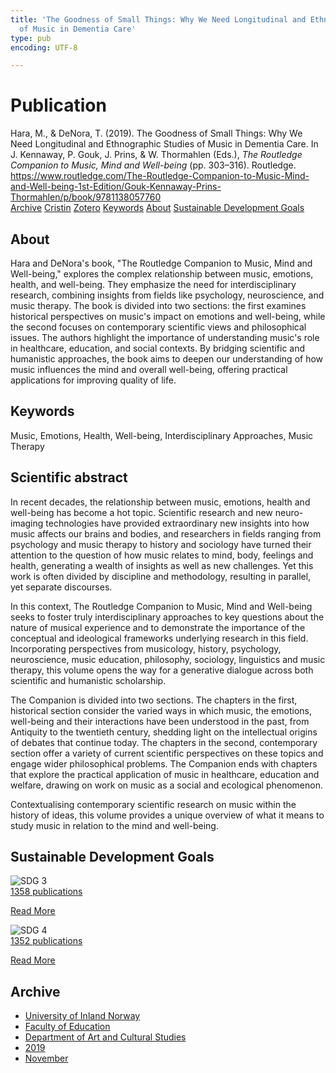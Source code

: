 ```yaml
---
title: 'The Goodness of Small Things: Why We Need Longitudinal and Ethnographic Studies
  of Music in Dementia Care'
type: pub
encoding: UTF-8

---
```

<h1>Publication</h1>
<article id="csl-bib-container-MNGMYVV3" class="csl-bib-container">
  <div class="csl-bib-body"> <div class="csl-entry">Hara, M., &#38; DeNora, T. (2019). The Goodness of Small Things: Why We Need Longitudinal and Ethnographic Studies of Music in Dementia Care. In J. Kennaway, P. Gouk, J. Prins, &#38; W. Thormahlen (Eds.), <i>The Routledge Companion to Music, Mind and Well-being</i> (pp. 303–316). Routledge. <a href="https://www.routledge.com/The-Routledge-Companion-to-Music-Mind-and-Well-being-1st-Edition/Gouk-Kennaway-Prins-Thormahlen/p/book/9781138057760">https://www.routledge.com/The-Routledge-Companion-to-Music-Mind-and-Well-being-1st-Edition/Gouk-Kennaway-Prins-Thormahlen/p/book/9781138057760</a></div> </div>
  <div class="csl-bib-buttons">
    <a href="#taxonomy-article-MNGMYVV3" alt="archive" class="csl-bib-button">Archive</a>
    <a href="https://app.cristin.no/results/show.jsf?id=1748207" alt="Cristin" class="csl-bib-button">Cristin</a>
    <a href="http://zotero.org/groups/5881554/items/MNGMYVV3" alt="Zotero" class="csl-bib-button">Zotero</a>
    <a href="#keywords-article-MNGMYVV3" alt="keywords" class="csl-bib-button">Keywords</a>
    <a href="#about-article-MNGMYVV3" alt="about_pub" class="csl-bib-button">About</a>
    <a href="#sdg-article-MNGMYVV3" alt="sdg" class="csl-bib-button">Sustainable Development Goals</a>
  </div>
  <div id="csl-bib-meta-container-MNGMYVV3"></div>
</article>
<div id="csl-bib-meta-MNGMYVV3" class="csl-bib-meta">
  <article id="about-article-MNGMYVV3" class="about_pub-article">
    <h1>About</h1>
    Hara and DeNora's book, "The Routledge Companion to Music, Mind and Well-being," explores the complex relationship between music, emotions, health, and well-being. They emphasize the need for interdisciplinary research, combining insights from fields like psychology, neuroscience, and music therapy. The book is divided into two sections: the first examines historical perspectives on music's impact on emotions and well-being, while the second focuses on contemporary scientific views and philosophical issues. The authors highlight the importance of understanding music's role in healthcare, education, and social contexts. By bridging scientific and humanistic approaches, the book aims to deepen our understanding of how music influences the mind and overall well-being, offering practical applications for improving quality of life.
  </article>
  <article id="keywords-article-MNGMYVV3" class="keywords-article">
    <h1>Keywords</h1>
    Music, Emotions, Health, Well-being, Interdisciplinary Approaches, Music Therapy
  </article>
  <article id="abstract-article-MNGMYVV3" class="abstract-article">
    <h1>Scientific abstract</h1>
    In recent decades, the relationship between music, emotions, health and well-being has become a hot topic. Scientific research and new neuro-imaging technologies have provided extraordinary new insights into how music affects our brains and bodies, and researchers in fields ranging from psychology and music therapy to history and sociology have turned their attention to the question of how music relates to mind, body, feelings and health, generating a wealth of insights as well as new challenges. Yet this work is often divided by discipline and methodology, resulting in parallel, yet separate discourses.  
 
In this context, The Routledge Companion to Music, Mind and Well-being seeks to foster truly interdisciplinary approaches to key questions about the nature of musical experience and to demonstrate the importance of the conceptual and ideological frameworks underlying research in this field. Incorporating perspectives from musicology, history, psychology, neuroscience, music education, philosophy, sociology, linguistics and music therapy, this volume opens the way for a generative dialogue across both scientific and humanistic scholarship. 
 
The Companion is divided into two sections. The chapters in the first, historical section consider the varied ways in which music, the emotions, well-being and their interactions have been understood in the past, from Antiquity to the twentieth century, shedding light on the intellectual origins of debates that continue today. The chapters in the second, contemporary section offer a variety of current scientific perspectives on these topics and engage wider philosophical problems. The Companion ends with chapters that explore the practical application of music in healthcare, education and welfare, drawing on work on music as a social and ecological phenomenon. 
 
Contextualising contemporary scientific research on music within the history of ideas, this volume provides a unique overview of what it means to study music in relation to the mind and well-being.
  </article>
  <article id="sdg-article-MNGMYVV3" class="sdg-article">
    <h1>Sustainable Development Goals</h1>
    <div class="sdg-container"><div id="sdg3" class="sdg">
        <img src="{{< params subfolder >}}images/sdg/sdg03_en.png" class="image" alt="SDG 3">
        <div class="sdg-overlay">
          <a href="{{< params subfolder >}}en/archive/?sdg=3#archive" class="sdg-publication-count"><span>1358</span> publications</a>
          <p><a href="https://sdgs.un.org/goals/goal3" class="sdg-read-more">Read More</a></p>
        </div>
      </div> <div id="sdg4" class="sdg">
        <img src="{{< params subfolder >}}images/sdg/sdg04_en.png" class="image" alt="SDG 4">
        <div class="sdg-overlay">
          <a href="{{< params subfolder >}}en/archive/?sdg=4#archive" class="sdg-publication-count"><span>1352</span> publications</a>
          <p><a href="https://sdgs.un.org/goals/goal4" class="sdg-read-more">Read More</a></p>
        </div>
      </div></div>
  </article>
  <article id="taxonomy-article-MNGMYVV3" class="taxonomy-article">
    <h1>Archive</h1>
    <ul>
      <li><a href="{{< params subfolder >}}en/archive/?key=3DCRN523">University of Inland Norway</a></li>
      <li><a href="{{< params subfolder >}}en/archive/?key=WYNZA47F">Faculty of Education</a></li>
      <li><a href="{{< params subfolder >}}en/archive/?key=VBB2T4VJ">Department of Art and Cultural Studies</a></li>
      <li><a href="{{< params subfolder >}}en/archive/?key=N3YI5B9V">2019</a></li>
      <li><a href="{{< params subfolder >}}en/archive/?key=B8BXK6ZC">November</a></li>
    </ul>
  </article>
</div>
